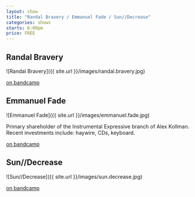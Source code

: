 ```yaml
---
layout: show
title: "Randal Bravery / Emmanuel Fade / Sun//Decrease"
categories: shows
starts: 6:00pm
price: FREE
---
```


## Randal Bravery

![Randal Bravery]({{ site.url }}/images/randal.bravery.jpg)

[on bandcamp][rbbandcamp]

## Emmanuel Fade

![Emmanuel Fade]({{ site.url }}/images/emmanuel.fade.jpg)

Primary shareholder of the Instrumental Expressive branch of Alex Kollman. Recent investments include: haywire, CDs, keyboard.

[on bandcamp][efbandcamp]

## Sun//Decrease

![Sun//Decrease]({{ site.url }}/images/sun.decrease.jpg)

[on bandcamp][sdbandcamp]

[rbbandcamp]: https://randalbravery.bandcamp.com/
[efbandcamp]: https://superiorhurter.bandcamp.com/
[sdbandcamp]: https://wctank.bandcamp.com/album/modesty-oppression-exhaustion
